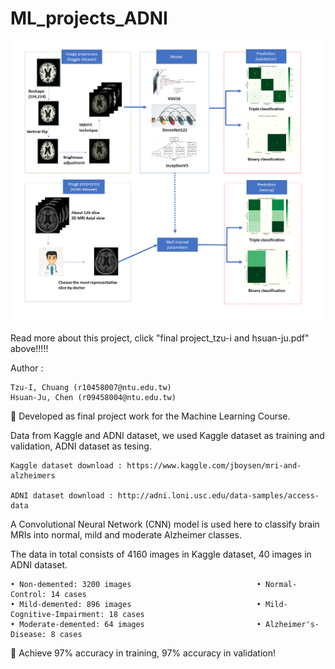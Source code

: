 # ML_projects_ADNI
![image](https://github.com/9xEzreaL/ML_projects_ADNI/blob/main/Flowchart_2.png)



Read more about this project, click "final project_tzu-i and hsuan-ju.pdf" above!!!!!


Author : 


    Tzu-I, Chuang (r10458007@ntu.edu.tw)
    Hsuan-Ju, Chen (r09458004@ntu.edu.tw)
    
    
📖 Developed as final project work for the Machine Learning Course. 


Data from Kaggle and ADNI dataset, we used Kaggle dataset as training and validation, ADNI dataset as tesing.

    Kaggle dataset download : https://www.kaggle.com/jboysen/mri-and-alzheimers

    ADNI dataset download : http://adni.loni.usc.edu/data-samples/access-data

A Convolutional Neural Network (CNN) model is used here to classify brain MRIs into normal, mild and moderate Alzheimer classes. 

The data in total consists of 4160 images in Kaggle dataset, 40 images in ADNI dataset.

    • Non-demented: 3200 images                            • Normal-Control: 14 cases
    • Mild-demented: 896 images                            • Mild-Cognitive-Impairment: 18 cases
    • Moderate-demented: 64 images                         • Alzheimer's-Disease: 8 cases

👑 Achieve 97% accuracy in training, 97% accuracy in validation!


